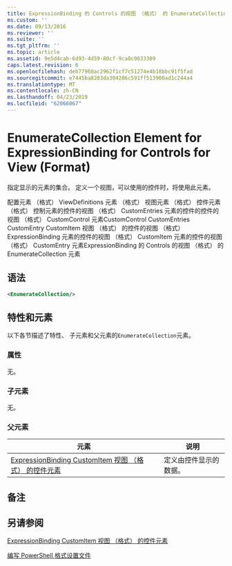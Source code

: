 ```yaml
---
title: ExpressionBinding 的 Controls 的视图 （格式） 的 EnumerateCollection 元素 |Microsoft Docs
ms.custom: ''
ms.date: 09/13/2016
ms.reviewer: ''
ms.suite: ''
ms.tgt_pltfrm: ''
ms.topic: article
ms.assetid: 9e5d4cab-6d93-4d59-80cf-9ca0c0633309
caps.latest.revision: 6
ms.openlocfilehash: deb77960ac2962f1cf7c51274e4b18bbc91f5fad
ms.sourcegitcommit: e7445ba8203da304286c591ff513900ad1c244a4
ms.translationtype: MT
ms.contentlocale: zh-CN
ms.lasthandoff: 04/23/2019
ms.locfileid: "62066067"
---
```

# <a name="enumeratecollection-element-for-expressionbinding-for-controls-for-view-format"></a>EnumerateCollection Element for ExpressionBinding for Controls for View (Format)

指定显示的元素的集合。 定义一个视图，可以使用的控件时，将使用此元素。

配置元素 （格式） ViewDefinitions 元素 （格式） 视图元素 （格式） 控件元素 （格式） 控制元素的控件的视图 （格式） CustomEntries 元素的控件的控件的视图 （格式） CustomControl 元素CustomControl CustomEntries CustomEntry CustomItem 视图 （格式） 的控件的视图 （格式） ExpressionBinding 元素的控件的视图 （格式） CustomItem 元素的控件的视图 （格式） CustomEntry 元素ExpressionBinding 的 Controls 的视图 （格式） 的 EnumerateCollection 元素

## <a name="syntax"></a>语法

```xml
<EnumerateCollection/>
```

## <a name="attributes-and-elements"></a>特性和元素

以下各节描述了特性、 子元素和父元素的`EnumerateCollection`元素。

### <a name="attributes"></a>属性

无。

### <a name="child-elements"></a>子元素

无。

### <a name="parent-elements"></a>父元素

|元素|说明|
|-------------|-----------------|
|[ExpressionBinding CustomItem 视图 （格式） 的控件元素](./expressionbinding-element-for-customitem-for-controls-for-view-format.md)|定义由控件显示的数据。|

## <a name="remarks"></a>备注

## <a name="see-also"></a>另请参阅

[ExpressionBinding CustomItem 视图 （格式） 的控件元素](./expressionbinding-element-for-customitem-for-controls-for-view-format.md)

[编写 PowerShell 格式设置文件](./writing-a-powershell-formatting-file.md)
